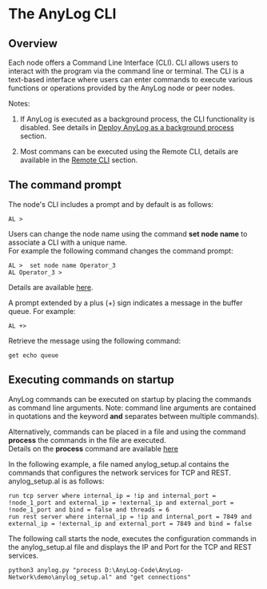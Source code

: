 # The AnyLog CLI

## Overview

Each node offers a Command Line Interface (CLI). CLI allows users to interact with the program via the command line or terminal. 
The CLI is a text-based interface where users can enter commands to execute various functions or operations provided by 
the AnyLog node or peer nodes.

Notes: 
1. If AnyLog is executed as a background process, the CLI functionality is disabled. See details in 
[Deploy AnyLog as a background process](training/advanced/background%20deployment.md) section.
   
2. Most commans can be executed using the Remote CLI, details are available in the 
   [Remote CLI](northbound%20connectors/remote_cli.md) section.
   

## The command prompt
The node's CLI includes a prompt and by default is as follows:
```anylog 
AL >
```
Users can change the node name using the command **set node name** to associate a CLI with a unique name.  
For example the following command changes the command prompt:
```anylog 
AL >  set node name Operator_3
AL Operator_3 >
```
Details are available [here](anylog%20commands.md#set-node-name).

A prompt extended by a plus (+) sign indicates a message in the buffer queue.
For example:
```anylog 
AL +>
```
Retrieve the message using the following command:
```anylog 
get echo queue
```

## Executing commands on startup

AnyLog commands can be executed on startup by placing the commands as command line arguments. 
Note: command line arguments are contained in quotations and the keyword **and** separates between multiple commands). 

Alternatively, commands can be placed in a file and using the command **process** the commands in the file are executed.  
Details on the **process** command are available [here](node%20configuration.md#the-configuration-process)

In the following example, a file named anylog_setup.al contains the commands that configures the network services for TCP and REST.    
anylog_setup.al is as follows:
```anylog 
run tcp server where internal_ip = !ip and internal_port = !node_1_port and external_ip = !external_ip and external_port = !node_1_port and bind = false and threads = 6
run rest server where internal_ip = !ip and internal_port = 7849 and external_ip = !external_ip and external_port = 7849 and bind = false
```

The following call starts the node, executes the configuration commands in the anylog_setup.al file and displays the
IP and Port for the TCP and REST services. 
```anylog 
python3 anylog.py "process D:\AnyLog-Code\AnyLog-Network\demo\anylog_setup.al" and "get connections"
```




